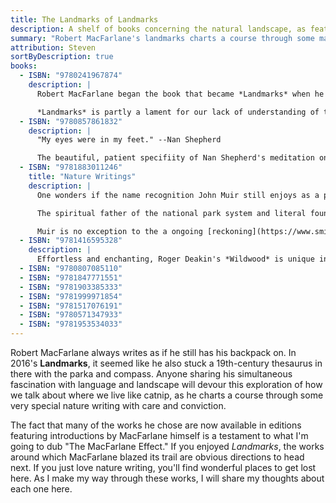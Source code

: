 ```yaml
---
title: The Landmarks of Landmarks
description: A shelf of books concerning the natural landscape, as featured in Robert MacFarlane's <em>Landmarks</em>.
summary: "Robert MacFarlane's landmarks charts a course through some magical Nature writing. Here are the features he navigates the way we talk about the natural world."
attribution: Steven
sortByDescription: true
books:
  - ISBN: "9780241967874"
    description: |
      Robert MacFarlane began the book that became *Landmarks* when he learned of certain words dropped from a recent edition of the *Oxford Junior Dictionary.* Among those excised were *acorn, kingfisher,* and *pasture* to make way for newly-essential terms such as *bullet-point, celebrity,* and *voicemail*. The move may very well be advisable for navigating the world we have made for ourselves and reflect (in the editors' words) “the consensus experience of modern-day childhood." Nevertheless Macfarlane convincingly argues the cull reflects the loss of something deeper, something shared between the people of a place in their language. 

      *Landmarks* is partly a lament for our lack of understanding of the natural world&mdash;and more precisely the very specific ways of talking about and living in very specific places. To name something is often to be able to see it: to learn that "smeuse" is a term in Sussex for the "gap in the base of a hedge made by the regular passage of a small animal" means being able to notice something new on your walk through the countryside. Nine glossaries mark the chapters of the book, each filled with dialectical variants of terms for the natural and geologigical features of precisely experienced places from a writer equally captivated by language and landscape. They are a delight in themselves, but the narrative journey between these ideas, and through terms at once new and familiar, is irresistible.
  - ISBN: "9780857861832"
    description: |
      "My eyes were in my feet." --Nan Shepherd

      The beautiful, patient specifiity of Nan Shepherd's meditation on years of wandering the austere Cairngorm mountains in Scotland works on you like a spell, its prose worn over like the stones of a weatherbean plateau sat. *The Living Mountain* sat unpublished in a drawer for 40 years and then spent 40 more building its reputation as a classic of nature writing. As Robert Macfarlane says in his introduction to this edition: "Most works of mountain literature are written by men, and most of them focus on the goal of the summit. Nan Shepherd's aimless, sensual exploration of the Cairngorms is bracingly different."
  - ISBN: "9781883011246"
    title: "Nature Writings"
    description: |
      One wonders if the name recognition John Muir still enjoys as a principal author of our modern ideas of nature has so far outstripped his reputation as an author of *actual* books that the wilderness icon is destined to be forever more worshipped than read. This would be a shame. 

      The spiritual father of the national park system and literal founder of the Sierra Club was an irrepressible advocate for the power and value of time spent outside, yes. But anyone who finds communion in those ideas but has never dipped into his still-very-readable, infectiously romantic writings is denying themselves a special pleasure. If ever anyone deserved a Library of America treatment, it must be the nation's most eloquent tramp: his words literally changed the American landscape. 

      Muir is no exception to the a ongoing [reckoning](https://www.smithsonianmag.com/smart-news/sierra-club-grapples-founder-john-muirs-racism-180975404/) with the [complicated legacy](https://crosscut.com/opinion/2020/08/john-muir-godfather-seattles-spiritual-life-and-racist) of the sainted figures of progressive causes. His work can survive this overdue contextualization, and encountering his thoughtful, ecstatically expressed sentiments on the page is itself a corrective to successive generations of uncritical hagiography. Alongside Thoreau, Leopold and Carson, this is the most essential writing about nature, period. It is also just plain enjoyable. You'll want to take a loaf of crusty bread up to a mountain meadow and read it under a tree.
  - ISBN: "9781416595328"
    description: |
      Effortless and enchanting, Roger Deakin's *Wildwood* is unique in its weaving of encyclopedic appreciation for trees and personal anecdote. Simply if uncharitably put, Deakin looks into his navel and finds a forest. It's idosyncratic and beautiful, and you might find yourself checking prices on flights to southern Kyrgyzstan just to see if an actual lived experience can live up to his description of a walnut forest, or driving around Suffolk looking for his 400-year-old digs, or just wishing you could be half as observant as this writer, who spent a lifetime carefully looking around him and beautifully recording it. Give this amazing study of what he dubbed "the fifth element" (wood), a little time to take root, and something beatuiful will grow.
  - ISBN: "9780807085110"
  - ISBN: "9781847771551"
  - ISBN: "9781903385333"
  - ISBN: "9781999971854"
  - ISBN: "9781517076191"
  - ISBN: "9780571347933"
  - ISBN: "9781953534033"
---
```


Robert MacFarlane always writes as if he still has his backpack on. In 2016's __Landmarks__, it seemed like he also stuck a 19th-century thesaurus in there with the parka and compass. Anyone sharing his simultaneous fascination with language and landscape will devour this exploration of how we talk about where we live like catnip, as he charts a course through some very special nature writing with care and conviction.

The fact that many of the works he chose are now available in editions featuring introductions by MacFarlane himself is a testament to what I'm going to dub "The MacFarlane Effect." If you enjoyed _Landmarks_, the works around which MacFarlane blazed its trail are obvious directions to head next. If you just love nature writing, you'll find wonderful places to get lost here. As I make my way through these works, I will share my thoughts about each one here.
